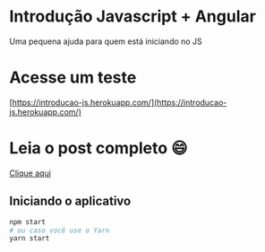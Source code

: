 # Introdução Javascript + Angular
Uma pequena ajuda para quem está iniciando no JS

# Acesse um teste

[https://introducao-js.herokuapp.com/](https://introducao-js.herokuapp.com/)

# Leia o post completo :smile:

[Clique aqui][post]

 [post]: https://johnnyasantos.com/2017/03/19/iniciando-um-projeto-javascript-em-2017

## Iniciando o aplicativo

```bash
npm start
# ou caso você use o Yarn
yarn start
```
